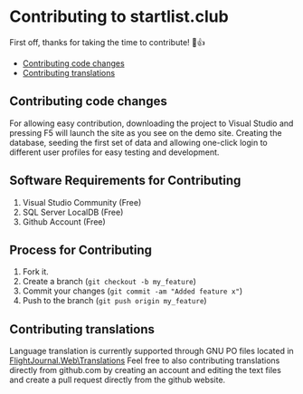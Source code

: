 ﻿# Contributing to startlist.club 

First off, thanks for taking the time to contribute! 🎉👍

  * [Contributing code changes](#contributing-code-changes)
  * [Contributing translations](#contributing-translations)

## Contributing code changes

For allowing easy contribution, downloading the project to Visual Studio and pressing F5 will launch the site as you see on the demo site. Creating the database, seeding the first set of data and allowing one-click login to different user profiles for easy testing and development. 

Software Requirements for Contributing 
--------------------------------------
1. Visual Studio Community (Free)
2. SQL Server LocalDB (Free) 
3. Github Account (Free)

Process for Contributing
------------------------
1. Fork it.
2. Create a branch (`git checkout -b my_feature`)
3. Commit your changes (`git commit -am "Added feature x"`)
4. Push to the branch (`git push origin my_feature`)

## Contributing translations

Language translation is currently supported through GNU PO files located in [FlightJournal.Web\Translations](https://github.com/janhebnes/startlist.club/tree/master/FlightJournal.Web/Translations)
Feel free to also contributing translations directly from github.com by creating an account and editing the text files and create a pull request directly from the github website. 
